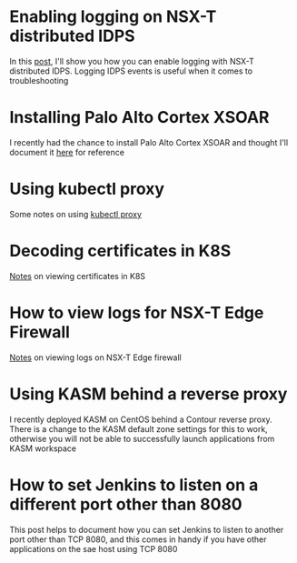 # Enabling logging on NSX-T distributed IDPS
In this [post](post1-idps.md), I'll show you how you can enable logging with NSX-T distributed IDPS. Logging IDPS events is useful when it comes to troubleshooting

# Installing Palo Alto Cortex XSOAR
I recently had the chance to install Palo Alto Cortex XSOAR and thought I'll document it [here](post2-xsoar.md) for reference

# Using kubectl proxy
Some notes on using [kubectl proxy](post3-kubectlproxy.md)

# Decoding certificates in K8S
[Notes](post4-k8scert.md) on viewing certificates in K8S

# How to view logs for NSX-T Edge Firewall
[Notes](post5-nsxtedge.md) on viewing logs on NSX-T Edge firewall

# Using KASM behind a reverse proxy
I recently deployed KASM on CentOS behind a Contour reverse proxy. There is a change to the KASM default zone settings for this to work, otherwise you will not be able to successfully launch applications from KASM workspace

# How to set Jenkins to listen on a different port other than 8080
This post helps to document how you can set Jenkins to listen to another port other than TCP 8080, and this comes in handy if you have other applications on the sae host using TCP 8080
